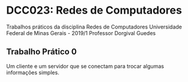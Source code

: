 # DCC023: Redes de Computadores
Trabalhos práticos da disciplina Redes de Computadores
Universidade Federal de Minas Gerais - 2019/1
Professor Dorgival Guedes

## Trabalho Prático 0
Um cliente  e um servidor que se conectam para trocar algumas informações simples. 

